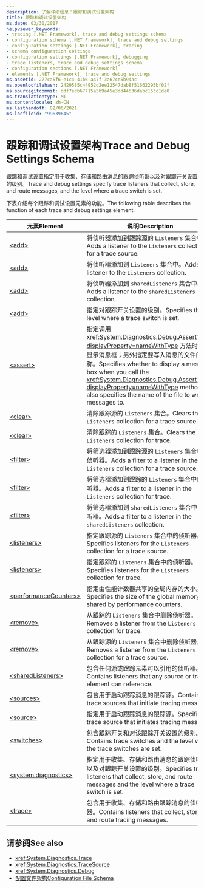 ```yaml
---
description: 了解详细信息：跟踪和调试设置架构
title: 跟踪和调试设置架构
ms.date: 03/30/2017
helpviewer_keywords:
- tracing [.NET Framework], trace and debug settings schema
- configuration schema [.NET Framework], trace and debug settings
- configuration settings [.NET Framework], tracing
- schema configuration settings
- configuration settings [.NET Framework], debugging
- trace listeners, trace and debug settings schema
- configuration sections [.NET Framework]
- elements [.NET Framework], trace and debug settings
ms.assetid: 277ca5f6-e1c4-41b6-a47f-3a67ce5b94ac
ms.openlocfilehash: 2429585c44952d2ee12547dab8f51662295bf02f
ms.sourcegitcommit: ddf7edb67715a5b9a45e3dd44536dabc153c1de0
ms.translationtype: MT
ms.contentlocale: zh-CN
ms.lasthandoff: 02/06/2021
ms.locfileid: "99639645"
---
```

# <a name="trace-and-debug-settings-schema"></a><span data-ttu-id="5d01b-103">跟踪和调试设置架构</span><span class="sxs-lookup"><span data-stu-id="5d01b-103">Trace and Debug Settings Schema</span></span>

<span data-ttu-id="5d01b-104">跟踪和调试设置指定用于收集、存储和路由消息的跟踪侦听器以及对跟踪开关设置的级别。</span><span class="sxs-lookup"><span data-stu-id="5d01b-104">Trace and debug settings specify trace listeners that collect, store, and route messages, and the level where a trace switch is set.</span></span>  
  
 <span data-ttu-id="5d01b-105">下表介绍每个跟踪和调试设置元素的功能。</span><span class="sxs-lookup"><span data-stu-id="5d01b-105">The following table describes the function of each trace and debug settings element.</span></span>  
  
|<span data-ttu-id="5d01b-106">元素</span><span class="sxs-lookup"><span data-stu-id="5d01b-106">Element</span></span>|<span data-ttu-id="5d01b-107">说明</span><span class="sxs-lookup"><span data-stu-id="5d01b-107">Description</span></span>|  
|-------------|-----------------|  
|[\<add>](add-element-for-listeners-for-source.md)|<span data-ttu-id="5d01b-108">将侦听器添加到跟踪源的 `Listeners` 集合中。</span><span class="sxs-lookup"><span data-stu-id="5d01b-108">Adds a listener to the `Listeners` collection for a trace source.</span></span>|  
|[\<add>](add-element-for-listeners-for-trace.md)|<span data-ttu-id="5d01b-109">将侦听器添加到 `Listeners` 集合中。</span><span class="sxs-lookup"><span data-stu-id="5d01b-109">Adds a listener to the `Listeners` collection.</span></span>|  
|[\<add>](add-element-for-sharedlisteners.md)|<span data-ttu-id="5d01b-110">将侦听器添加到 `sharedListeners` 集合中。</span><span class="sxs-lookup"><span data-stu-id="5d01b-110">Adds a listener to the `sharedListeners` collection.</span></span>|  
|[\<add>](add-element-for-switches.md)|<span data-ttu-id="5d01b-111">指定对跟踪开关设置的级别。</span><span class="sxs-lookup"><span data-stu-id="5d01b-111">Specifies the level where a trace switch is set.</span></span>|  
|[\<assert>](assert-element.md)|<span data-ttu-id="5d01b-112">指定调用 <xref:System.Diagnostics.Debug.Assert%2A?displayProperty=nameWithType> 方法时是否显示消息框；另外指定要写入消息的文件的名称。</span><span class="sxs-lookup"><span data-stu-id="5d01b-112">Specifies whether to display a message box when you call the <xref:System.Diagnostics.Debug.Assert%2A?displayProperty=nameWithType> method; also specifies the name of the file to write messages to.</span></span>|  
|[\<clear>](clear-element-for-listeners-for-source.md)|<span data-ttu-id="5d01b-113">清除跟踪源的 `Listeners` 集合。</span><span class="sxs-lookup"><span data-stu-id="5d01b-113">Clears the `Listeners` collection for a trace source.</span></span>|  
|[\<clear>](clear-element-for-listeners-for-trace.md)|<span data-ttu-id="5d01b-114">清除跟踪的 `Listeners` 集合。</span><span class="sxs-lookup"><span data-stu-id="5d01b-114">Clears the `Listeners` collection for trace.</span></span>|  
|[\<filter>](filter-element-for-add-for-listeners-for-source.md)|<span data-ttu-id="5d01b-115">将筛选器添加到跟踪源的 `Listeners` 集合中的侦听器。</span><span class="sxs-lookup"><span data-stu-id="5d01b-115">Adds a filter to a listener in the `Listeners` collection for a trace source.</span></span>|  
|[\<filter>](filter-element-for-add-for-listeners-for-trace.md)|<span data-ttu-id="5d01b-116">将筛选器添加到跟踪的 `Listeners` 集合中的侦听器。</span><span class="sxs-lookup"><span data-stu-id="5d01b-116">Adds a filter to a listener in the `Listeners` collection for trace.</span></span>|  
|[\<filter>](filter-element-for-add-for-sharedlisteners.md)|<span data-ttu-id="5d01b-117">将筛选器添加到 `sharedListeners` 集合中的侦听器。</span><span class="sxs-lookup"><span data-stu-id="5d01b-117">Adds a filter to a listener in the `sharedListeners` collection.</span></span>|  
|[\<listeners>](listeners-element-for-source.md)|<span data-ttu-id="5d01b-118">指定跟踪源的 `Listeners` 集合中的侦听器。</span><span class="sxs-lookup"><span data-stu-id="5d01b-118">Specifies listeners for the `Listeners` collection for a trace source.</span></span>|  
|[\<listeners>](listeners-element-for-trace.md)|<span data-ttu-id="5d01b-119">指定跟踪的 `Listeners` 集合中的侦听器。</span><span class="sxs-lookup"><span data-stu-id="5d01b-119">Specifies listeners for the `Listeners` collection for trace.</span></span>|  
|[\<performanceCounters>](performancecounters-element.md)|<span data-ttu-id="5d01b-120">指定由性能计数器共享的全局内存的大小。</span><span class="sxs-lookup"><span data-stu-id="5d01b-120">Specifies the size of the global memory shared by performance counters.</span></span>|  
|[\<remove>](remove-element-for-listeners-for-trace.md)|<span data-ttu-id="5d01b-121">从跟踪的 `Listeners` 集合中删除侦听器。</span><span class="sxs-lookup"><span data-stu-id="5d01b-121">Removes a listener from the `Listeners` collection for trace.</span></span>|  
|[\<remove>](remove-element-for-listeners-for-source.md)|<span data-ttu-id="5d01b-122">从跟踪源的 `Listeners` 集合中删除侦听器。</span><span class="sxs-lookup"><span data-stu-id="5d01b-122">Removes a listener from the `Listeners` collection for a trace source.</span></span>|  
|[\<sharedListeners>](sharedlisteners-element.md)|<span data-ttu-id="5d01b-123">包含任何源或跟踪元素可以引用的侦听器。</span><span class="sxs-lookup"><span data-stu-id="5d01b-123">Contains listeners that any source or trace element can reference.</span></span>|  
|[\<sources>](sources-element.md)|<span data-ttu-id="5d01b-124">包含用于启动跟踪消息的跟踪源。</span><span class="sxs-lookup"><span data-stu-id="5d01b-124">Contains trace sources that initiate tracing messages.</span></span>|  
|[\<source>](source-element.md)|<span data-ttu-id="5d01b-125">指定用于启动跟踪消息的跟踪源。</span><span class="sxs-lookup"><span data-stu-id="5d01b-125">Specifies a trace source that initiates tracing messages.</span></span>|  
|[\<switches>](switches-element.md)|<span data-ttu-id="5d01b-126">包含跟踪开关和对该跟踪开关设置的级别。</span><span class="sxs-lookup"><span data-stu-id="5d01b-126">Contains trace switches and the level where the trace switches are set.</span></span>|  
|[\<system.diagnostics>](system-diagnostics-element.md)|<span data-ttu-id="5d01b-127">指定用于收集、存储和路由消息的跟踪侦听器以及对跟踪开关设置的级别。</span><span class="sxs-lookup"><span data-stu-id="5d01b-127">Specifies trace listeners that collect, store, and route messages and the level where a trace switch is set.</span></span>|  
|[\<trace>](trace-element.md)|<span data-ttu-id="5d01b-128">包含用于收集、存储和路由跟踪消息的侦听器。</span><span class="sxs-lookup"><span data-stu-id="5d01b-128">Contains listeners that collect, store, and route tracing messages.</span></span>|  
  
## <a name="see-also"></a><span data-ttu-id="5d01b-129">请参阅</span><span class="sxs-lookup"><span data-stu-id="5d01b-129">See also</span></span>

- <xref:System.Diagnostics.Trace>
- <xref:System.Diagnostics.TraceSource>
- <xref:System.Diagnostics.Debug>
- [<span data-ttu-id="5d01b-130">配置文件架构</span><span class="sxs-lookup"><span data-stu-id="5d01b-130">Configuration File Schema</span></span>](../index.md)
